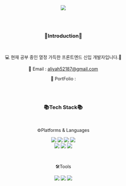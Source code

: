 <div align="center">
<img src="https://capsule-render.vercel.app/api?type=waving&color=0:11998e,100:38ef7d&height=200&section=header&text=Gyuri%20Github!&fontSize=90" />

<br /><br />

### 🙌Introduction🙌

<br>

💻 현재 공부 중인 열정 가득한 프론트엔드 신입 개발자입니다.🤍


📧 Email : aliyah52187@gmail.com

🎨 PortFolio : 

<br /><br />

### 📚Tech Stack📚

<br />

⚙Platforms & Languages

<img src="https://img.shields.io/badge/HTML5-E34F26?style=flat&logo=html5&logoColor=white"/> <img src="https://img.shields.io/badge/CSS5-1572B6?style=flat&logo=css3&logoColor=white"/> <img src="https://img.shields.io/badge/JavaScript-CC6699?style=flat&logo=JavaScript&logoColor=white"/> <img src="https://img.shields.io/badge/TypeScript-3178C6?style=flat&logo=TypeScript&logoColor=white"/>
<br />
<img src="https://img.shields.io/badge/React-61DAFB?style=flat&logo=React&logoColor=white"/> <img src="https://img.shields.io/badge/Redux Toolkit-764ABC?style=flat&logo=Redux&logoColor=white"/> <img src="https://img.shields.io/badge/SCSS-CC6699?style=flat&logo=Sass&logoColor=white"/>

  
<br/>

🛠Tools

<img src="https://img.shields.io/badge/Vercel-000000?style=flat&logo=Vercel&logoColor=white"/> <img src="https://img.shields.io/badge/Figma-F24E1E?style=flat&logo=Figma&logoColor=white"/> <img src="https://img.shields.io/badge/Github-181717?style=flat&logo=Github&logoColor=white"/>
  
</div>


